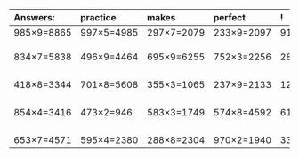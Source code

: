 | Answers: | practice | makes | perfect | ! |
| :--- | :--- | :--- | :--- | :--- |
| 985×9=8865 | 997×5=4985 | 297×7=2079 | 233×9=2097 | 917×3=2751 | 
|   |   |   |   |   | 
|   |   |   |   |   | 
|   |   |   |   |   | 
| 834×7=5838 | 496×9=4464 | 695×9=6255 | 752×3=2256 | 287×3=861 | 
|   |   |   |   |   | 
|   |   |   |   |   | 
|   |   |   |   |   | 
|   |   |   |   |   | 
| 418×8=3344 | 701×8=5608 | 355×3=1065 | 237×9=2133 | 125×2=250 | 
|   |   |   |   |   | 
|   |   |   |   |   | 
|   |   |   |   |   | 
|   |   |   |   |   | 
| 854×4=3416 | 473×2=946 | 583×3=1749 | 574×8=4592 | 610×6=3660 | 
|   |   |   |   |   | 
|   |   |   |   |   | 
|   |   |   |   |   | 
|   |   |   |   |   | 
| 653×7=4571 | 595×4=2380 | 288×8=2304 | 970×2=1940 | 339×2=678 | 
